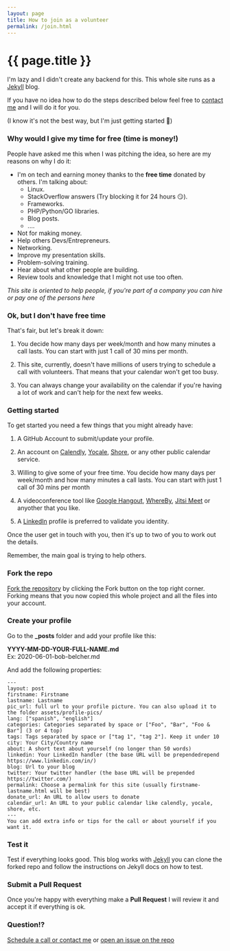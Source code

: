 ```yaml
---
layout: page
title: How to join as a volunteer
permalink: /join.html
---
```


# {{ page.title }}

I'm lazy and I didn't create any backend for this. This whole site runs as a [Jekyll](https://jekyllrb.com/docs/) blog.

If you have no idea how to do the steps described below feel free to [contact me](/adriano.galello.html) and I will do it for you.

(I know it's not the best way, but I'm just getting started 🤗)

### Why would I give my time for free (time is money!)

People have asked me this when I was pitching the idea, so here are my reasons on why I do it:

- I'm on tech and earning money thanks to the **free time** donated by others. I'm talking about:
  - Linux.
  - StackOverflow answers (Try blocking it for 24 hours 😏).
  - Frameworks.
  - PHP/Python/GO libraries.
  - Blog posts.
  - ....
- Not for making money.
- Help others Devs/Entrepreneurs.
- Networking.
- Improve my presentation skills.
- Problem-solving training.
- Hear about what other people are building.
- Review tools and knowledge that I might not use too often.

*This site is oriented to help people, if you're part of a company you can hire or pay one of the persons here*

### Ok, but I don't have free time

That's fair, but let's break it down:

1. You decide how many days per week/month and how many minutes a call lasts. You can start with just 1 call of 30 mins per month.

2. This site, currently, doesn't have millions of users trying to schedule a call with volunteers. That means that your calendar won't get too busy.

3. You can always change your availability on the calendar if you're having a lot of work and can't help for the next few weeks.


### Getting started

To get started you need a few things that you might already have:

1. A GitHub Account to submit/update your profile.

2. An account on [Calendly](https://calendly.com/), [Yocale](https://www.yocale.com/), [Shore](https://www.shore.com/), or any other public calendar service.

3. Willing to give some of your free time. You decide how many days per week/month and how many minutes a call lasts. You can start with just 1 call of 30 mins per month

4. A videoconference tool like [Google Hangout](https://hangouts.google.com/), [WhereBy](https://whereby.com/), [Jitsi Meet](https://meet.jit.si/) or anyother that you like.

5. A [LinkedIn](https://www.linkedin.com/) profile is preferred to validate you identity.

Once the user get in touch with you, then it's up to two of you to work out the details.

Remember, the main goal is trying to help others.

### Fork the repo
[Fork the repository](https://github.com/getadvice/getadvice.github.io) by clicking the Fork button on the top right corner. Forking means that you now copied this whole project and all the files into your account.

### Create your profile
Go to the **_posts** folder and add your profile like this:

**YYYY-MM-DD-YOUR-FULL-NAME.md**  
Ex: 2020-06-01-bob-belcher.md

And add the following properties:

```
---  
layout: post
firstname: Firstname
lastname: Lastname
pic_url: full url to your profile picture. You can also upload it to the folder assets/profile-pics/
lang: ["spanish", "english"]  
categories: Categories separated by space or ["Foo", "Bar", "Foo & Bar"] (3 or 4 top)
tags: Tags separated by space or ["tag 1", "tag 2"]. Keep it under 10
city: Your City/Country name
about: A short text about yourself (no longer than 50 words)
linkedin: Your LinkedIn handler (the base URL will be prependedrepend https://www.linkedin.com/in/)
blog: Url to your blog  
twitter: Your twitter handler (the base URL will be prepended https://twitter.com/)
permalink: Choose a permalink for this site (usually firstname-lastname.html will be best)  
donate_url: An URL to allow users to donate
calendar_url: An URL to your public calendar like calendly, yocale, shore, etc.
---
You can add extra info or tips for the call or about yourself if you want it.
```

### Test it
Test if everything looks good. This blog works with [Jekyll](https://jekyllrb.com/docs/) you can clone the forked repo and follow the instructions on Jekyll docs on how to test.

### Submit a Pull Request
Once you're happy with everything make a **Pull Request** I will review it and accept it if everything is ok.

### Question!?
[Schedule a call or contact me](/adriano.galello.html) or [open an issue on the repo](https://github.com/getadvice/getadvice.github.io/issues)